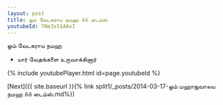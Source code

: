 ```yaml
---
layout: post
title: ஓம் வேடகராய நமஹ ௧௧ டைம்ஸ்
youtubeId: 7Ne3s51AAxI
---
```

 
 
 ஓம் வேடகராய நமஹ  
 
 -  யார் வேதங்களை உருவாக்கினார் 
 
  
 
  
 
 
 
 
 
 


{% include youtubePlayer.html id=page.youtubeId %}
 
[Next]({{ site.baseurl }}{% link  split1/_posts/2014-03-17-ஓம் மஹாஜவாலய நமஹ ௧௧ டைம்ஸ்.md%})
 
